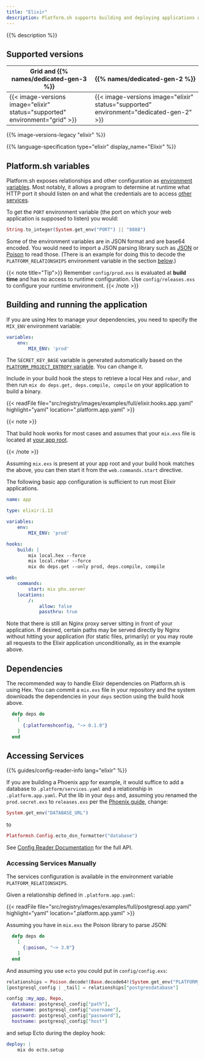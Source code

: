 ```yaml
---
title: "Elixir"
description: Platform.sh supports building and deploying applications written in Elixir. There is no default flavor for the build phase, but you can define it explicitly in your build hook. Platform.sh Elixir images support both committed dependencies and download-on-demand. The underlying Erlang version is 22.0.7.
---
```


{{% description %}}

## Supported versions

| Grid and {{% names/dedicated-gen-3 %}} | {{% names/dedicated-gen-2 %}} |
|----------------------------------------|------------------------------ |
| {{< image-versions image="elixir" status="supported" environment="grid" >}} | {{< image-versions image="elixir" status="supported" environment="dedicated-gen-2" >}} |

{{% image-versions-legacy "elixir" %}}

{{% language-specification type="elixir" display_name="Elixir" %}}

## Platform.sh variables

Platform.sh exposes relationships and other configuration as [environment variables](../development/variables/_index.md).
Most notably, it allows a program to determine at runtime what HTTP port it should listen on
and what the credentials are to access [other services](../add-services/_index.md).

To get the `PORT` environment variable (the port on which your web application is supposed to listen) you would:

```elixir
String.to_integer(System.get_env("PORT") || "8888")
```

Some of the environment variables are in JSON format and are base64 encoded. You would need to import a JSON parsing library such as [JSON](https://hexdocs.pm/json/readme.html) or [Poison](https://hexdocs.pm/poison/api-reference.html) to read those. (There is an example for doing this to decode the `PLATFORM_RELATIONSHIPS` environment variable in the section [below](#accessing-services-manually).)

{{< note title="Tip">}}
Remember `config/prod.exs` is evaluated at **build time** and has no access to runtime configuration. Use `config/releases.exs` to configure your runtime environment.
{{< /note >}}

## Building and running the application

If you are using Hex to manage your dependencies, you need to specify the `MIX_ENV` environment variable:

```yaml {location=".platform.app.yaml"}
variables:
    env:
        MIX_ENV: 'prod'
```

The `SECRET_KEY_BASE` variable is generated automatically based on the [`PLATFORM_PROJECT_ENTROPY` variable](../development/variables/use-variables.md#use-platformsh-provided-variables).
You can change it.

Include in your build hook the steps to retrieve a local Hex and `rebar`, and then run `mix do deps.get, deps.compile, compile` on your application to build a binary.

{{< readFile file="src/registry/images/examples/full/elixir.hooks.app.yaml" highlight="yaml" location=".platform.app.yaml" >}}

{{< note >}}

That build hook works for most cases and assumes that your `mix.exs` file is located at [your app root](../create-apps/app-reference.md#root-directory).

{{< /note >}}

Assuming `mix.exs` is present at your app root and your build hook matches the above,
you can then start it from the `web.commands.start` directive.

The following basic app configuration is sufficient to run most Elixir applications.

```yaml {location=".platform.app.yaml"}
name: app

type: elixir:1.13

variables:
    env:
        MIX_ENV: 'prod'

hooks:
    build: |
        mix local.hex --force
        mix local.rebar --force
        mix do deps.get --only prod, deps.compile, compile

web:
    commands:
        start: mix phx.server
    locations:
        /:
            allow: false
            passthru: true
```

Note that there is still an Nginx proxy server sitting in front of your application. If desired, certain paths may be served directly by Nginx without hitting your application (for static files, primarily) or you may route all requests to the Elixir application unconditionally, as in the example above.

## Dependencies

The recommended way to handle Elixir dependencies on Platform.sh is using Hex.
You can commit a `mix.exs` file in your repository and the system downloads the dependencies in your `deps` section using the build hook above.

```elixir
  defp deps do
    [
	  {:platformshconfig, "~> 0.1.0"}
    ]
  end
```

## Accessing Services

{{% guides/config-reader-info lang="elixir" %}}

If you are building a Phoenix app for example, it would suffice to add a database to `.platform/services.yaml` and a relationship in `.platform.app.yaml`. Put the lib in your `deps` and, assuming you renamed the `prod.secret.exs` to `releases.exs` per the [Phoenix guide](https://hexdocs.pm/phoenix/releases.html), change:

```elixir
System.get_env("DATABASE_URL")
```

to

```elixir
Platformsh.Config.ecto_dsn_formatter("database")
```

See [Config Reader Documentation](../development/variables/use-variables.md#access-variables-in-your-app) for the full API.

### Accessing Services Manually

The services configuration is available in the environment variable `PLATFORM_RELATIONSHIPS`.

Given a relationship defined in `.platform.app.yaml`:

{{< readFile file="src/registry/images/examples/full/postgresql.app.yaml" highlight="yaml" location=".platform.app.yaml" >}}

Assuming you have in `mix.exs` the Poison library to parse JSON:

```elixir
  defp deps do
    [
      {:poison, "~> 3.0"}
    ]
  end
```

And assuming you use `ecto` you could put in `config/config.exs`:

```elixir
relationships = Poison.decode!(Base.decode64!(System.get_env("PLATFORM_RELATIONSHIPS")))
[postgresql_config | _tail] = relationships["postgresdatabase"]

config :my_app, Repo,
  database: postgresql_config["path"],
  username: postgresql_config["username"],
  password: postgresql_config["password"],
  hostname: postgresql_config["host"]
```

and setup Ecto during the deploy hook:

```yaml
deploy: |
    mix do ecto.setup
```
